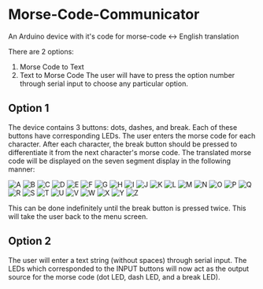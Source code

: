 # Morse-Code-Communicator
An Arduino device with it's code for morse-code &lt;-> English translation

There are 2 options:
1. Morse Code to Text
2. Text to Morse Code
The user will have to press the option number through serial input to choose any particular option.

## Option 1
The device contains 3 buttons: dots, dashes, and break. Each of these buttons have corresponding LEDs.
The user enters the morse code for each character. After each character, the break button should be pressed to differentiate it from the next character's morse code. The translated morse code will be displayed on the seven segment display in the following manner:

![A](Images/Alphabets/A.svg)
![B](Images/Alphabets/B.svg)
![C](Images/Alphabets/C.svg)
![D](Images/Alphabets/D.svg)
![E](Images/Alphabets/E.svg)
![F](Images/Alphabets/F.svg)
![G](Images/Alphabets/G.svg)
![H](Images/Alphabets/H.svg)
![I](Images/Alphabets/I.svg)
![J](Images/Alphabets/J.svg)
![K](Images/Alphabets/K.svg)
![L](Images/Alphabets/L.svg)
![M](Images/Alphabets/M.svg)
![N](Images/Alphabets/N.svg)
![O](Images/Alphabets/O.svg)
![P](Images/Alphabets/P.svg)
![Q](Images/Alphabets/Q.svg)
![R](Images/Alphabets/R.svg)
![S](Images/Alphabets/S.svg)
![T](Images/Alphabets/T.svg)
![U](Images/Alphabets/U.svg)
![V](Images/Alphabets/V.svg)
![W](Images/Alphabets/W.svg)
![X](Images/Alphabets/X.svg)
![Y](Images/Alphabets/Y.svg)
![Z](Images/Alphabets/Z.svg)

This can be done indefinitely until the break button is pressed twice. This will take the user back to the menu screen.

## Option 2
The user will enter a text string (without spaces) through serial input. The LEDs which corresponded to the INPUT buttons will now act as the output source for the morse code (dot LED, dash LED, and a break LED).
